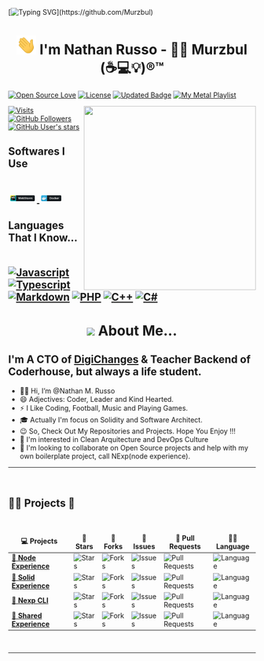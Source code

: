 [![Typing SVG](https://readme-typing-svg.herokuapp.com/?font=Righteous&color=014FA6&size=55&center=true&vCenter=true&width=900&height=100&lines=Hello+My+Name+is+Nathan;Node+Developer+and+Arquitect;Feel+Free+to+Get+in+Touch.+%F0%9F%98%84;Nice+to+Meet+You!!!...)](https://github.com/Murzbul)

<h1 align="center"><img src="https://raw.githubusercontent.com/ABSphreak/ABSphreak/master/gifs/Hi.gif" width="40px" /> I'm Nathan Russo - 👱🏼 Murzbul (☕💻💡)®™</h1>

[![Open Source Love](https://badges.frapsoft.com/os/v2/open-source.svg?v=103)](https://github.com/Murzbul)
[![License](https://img.shields.io/badge/License-MIT-blue)](https://github.com/Murzbul)
[![Updated Badge](https://img.shields.io/github/last-commit/Murzbul/Murzbul/main?label=Last%20Updated&style=flat)](https://github.com/Murzbul/Murzbul/commits)
[![My Metal Playlist](https://img.shields.io/badge/My%20Metal%20Music%20Playlist-%231DB954.svg?&style=flat-square&logo=spotify&logoColor=white)](https://open.spotify.com/playlist/51BHZSZbWwW2bW6yjUOgxh?si=de137eead947445a)

<img align='right' src="https://media.giphy.com/media/v1.Y2lkPTc5MGI3NjExNjc5ZjY2ZGZhZGVkZDgyZmFjN2M0YzIzNDRkOGU1YmE5MTdlMjI4NiZjdD1n/2IudUHdI075HL02Pkk/giphy.gif" width="350" height="375">

[![Visits](https://komarev.com/ghpvc/?username=Murzbul&label=Github%20Profile%20Visits&color=f20707&logo=github&style=flat-square)](https://github.com/Murzbul)
[![GitHub Followers](https://img.shields.io/github/followers/Murzbul?label=Github%20Followers&logo=github&style=flat-square)](https://github.com/Murzbul)
[![GitHub User's stars](https://img.shields.io/github/stars/Murzbul?color=yellow&label=User%20Stars&style=flat-square&logo=github&logoColor=yellow)](https://github.com/Murzbul)


<h2 align='left'>

Softwares I Use<br/><br/>

<a href="#">
   <img src="./images/jetbrains_webstorm.svg" alt="webstorm" style="width: 10%; vertical-align:top; margin:6px 4px">
</a>
<a href="#">
   <img src="./images/docker.svg" alt="docker" style="width: 8%; vertical-align:top; margin:6px 4px">
</a>
</h2>

<h2 align='left'>
  Languages That I Know...<br/><br/>

[![Javascript](https://img.shields.io/badge/Knows-JavaScript-blue/?logo=javascript&logoColor=warning&color=yellow)](https://github.com/Murzbul)
[![Typescript](https://img.shields.io/badge/Knows-Typescript-blue/?logo=typescript&color=blue)](https://github.com/Murzbul)
[![Markdown](https://img.shields.io/badge/Knows-MarkDown-FFF?logo=markdown)](https://github.com/Murzbul)
[![PHP](https://img.shields.io/badge/Knows-PHP-FFF?logo=php)](https://github.com/Murzbul)
[![C++](https://img.shields.io/badge/Knows-C++-lightgreen?logo=cplusplus)](https://github.com/Murzbul)
[![C#](https://img.shields.io/badge/Knows-Csharp-darkmagenta?logo=csharp)](https://github.com/Murzbul)
</h2>
 
<h1 align="center"><img src="https://media.giphy.com/media/VgCDAzcKvsR6OM0uWg/giphy.gif" width="50"> About Me...</h1>

## I'm A CTO of [DigiChanges](https://digichanges.com) & Teacher Backend of Coderhouse, but always a life student.
 -  👋🏼 Hi, I’m @Nathan M. Russo
 -  😄 Adjectives: Coder, Leader and Kind Hearted.
 -  ⚡  I Like Coding, Football, Music and Playing Games.
 -  🎓 Actually I'm focus on Solidity and Software Architect.
 -  😉 So, Check Out My Repositories and Projects. Hope You Enjoy !!!
 -  👀 I'm interested in Clean Arquitecture and DevOps Culture
 -  💞️ I'm looking to collaborate on Open Source projects and help with my own boilerplate project, call NExp(node experience).

---

<br />

## 👱🏼 Projects 🚀

  <br />
  <table>
    <thead align="center">
      <tr border: none;>
        <td><b>💻 Projects</b></td>
        <td><b>🌟 Stars</b></td>
        <td><b>🍴 Forks</b></td>
        <td><b>🐛 Issues</b></td>
        <td><b>🔔 Pull Requests</b></td>
        <td><b>👨‍💻 Language</b></td>
      </tr>
    </thead>
    <tbody>
      <tr>
	      <td><a href="https://github.com/DigiChanges/node-experience"><b>🚀 Node Experience</b></a></td>
        <td><img alt="Stars" src="https://img.shields.io/github/stars/DigiChanges/node-experience?style=flat-square&label=Stars&labelColor=343b41"/></td>
        <td><img alt="Forks" src="https://img.shields.io/github/forks/DigiChanges/node-experience?style=flat-square&label=Forks&labelColor=343b41"/></td>
        <td><img alt="Issues" src="https://img.shields.io/github/issues/DigiChanges/node-experience?style=flat-square&label=Issues"/></td>
        <td><img alt="Pull Requests" src="https://img.shields.io/github/issues-pr/DigiChanges/node-experience?style=flat-square&label=Pull%20Requests"/></td>
        <td><img alt="Language" src="https://img.shields.io/badge/Typescript-100.0%25-blue?style=flat-square"/></td>
      </tr>
      <tr>
	      <td><a href="https://github.com/DigiChanges/solid-experience"><b>🚀 Solid Experience</b></a></td>
        <td><img alt="Stars" src="https://img.shields.io/github/stars/DigiChanges/solid-experience?style=flat-square&label=Stars&labelColor=343b41"/></td>
        <td><img alt="Forks" src="https://img.shields.io/github/forks/DigiChanges/solid-experience?style=flat-square&label=Forks&labelColor=343b41"/></td>
        <td><img alt="Issues" src="https://img.shields.io/github/issues/DigiChanges/solid-experience?style=flat-square&label=Issues"/></td>
        <td><img alt="Pull Requests" src="https://img.shields.io/github/issues-pr/DigiChanges/solid-experience?style=flat-square&label=Pull%20Requests"/></td>
        <td><img alt="Language" src="https://img.shields.io/badge/Typescript-100.0%25-blue?style=flat-square"/></td>
      </tr>
      <tr>
	      <td><a href="https://github.com/DigiChanges/nexp-cli"><b>🚀 Nexp CLI</b></a></td>
        <td><img alt="Stars" src="https://img.shields.io/github/stars/DigiChanges/nexp-cli?style=flat-square&label=Stars&labelColor=343b41"/></td>
        <td><img alt="Forks" src="https://img.shields.io/github/forks/DigiChanges/nexp-cli?style=flat-square&label=Forks&labelColor=343b41"/></td>
        <td><img alt="Issues" src="https://img.shields.io/github/issues/DigiChanges/nexp-cli?style=flat-square&label=Issues"/></td>
        <td><img alt="Pull Requests" src="https://img.shields.io/github/issues-pr/DigiChanges/nexp-cli?style=flat-square&label=Pull%20Requests"/></td>
        <td><img alt="Language" src="https://img.shields.io/badge/Javascript-100.0%25-blue?style=flat-square"/></td>
      </tr>
      <tr>
	      <td><a href="https://github.com/DigiChanges/shared-experience"><b>🚀 Shared Experience</b></a></td>
        <td><img alt="Stars" src="https://img.shields.io/github/stars/DigiChanges/shared-experience?style=flat-square&label=Stars&labelColor=343b41"/></td>
        <td><img alt="Forks" src="https://img.shields.io/github/forks/DigiChanges/shared-experience?style=flat-square&label=Forks&labelColor=343b41"/></td>
        <td><img alt="Issues" src="https://img.shields.io/github/issues/DigiChanges/shared-experience?style=flat-square&label=Issues"/></td>
        <td><img alt="Pull Requests" src="https://img.shields.io/github/issues-pr/DigiChanges/shared-experience?style=flat-square&label=Pull%20Requests"/></td>
        <td><img alt="Language" src="https://img.shields.io/badge/Typescript-100.0%25-blue?style=flat-square"/></td>
      </tr>
    </tbody>
  </table>
  <br />

---
